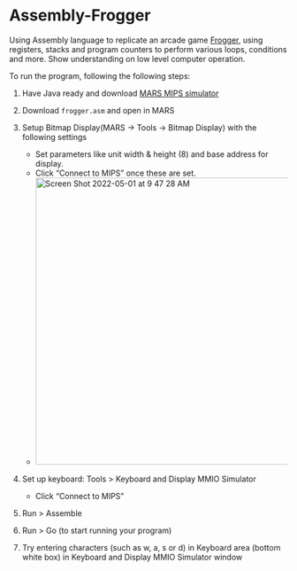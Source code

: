 # Assembly-Frogger
Using Assembly language to replicate an arcade game [Frogger](https://froggerclassic.appspot.com/), using registers, stacks and program counters to perform various loops, conditions and more. Show understanding on low level computer operation.

To run the program, following the following steps:
 1. Have Java ready and download [MARS MIPS simulator](http://courses.missouristate.edu/kenvollmar/mars/) 
 2. Download `frogger.asm` and open in MARS
 3. Setup Bitmap Display(MARS -> Tools -> Bitmap Display) with the following settings
	 - Set parameters like unit width & height (8) and base address for display. 
	 - Click “Connect to MIPS” once these are set.
	 - <img width="518" alt="Screen Shot 2022-05-01 at 9 47 28 AM" src="https://user-images.githubusercontent.com/89664586/166148760-90fbeae1-4069-4cd3-8b13-a8c6b2edf5a0.png">

 4. Set up keyboard: Tools > Keyboard and Display MMIO Simulator
	 - Click “Connect to MIPS”
 5. Run > Assemble
 6. Run > Go (to start running your program)
 7. Try entering characters (such as w, a, s or d) in Keyboard area (bottom white box) in Keyboard and Display MMIO Simulator window
